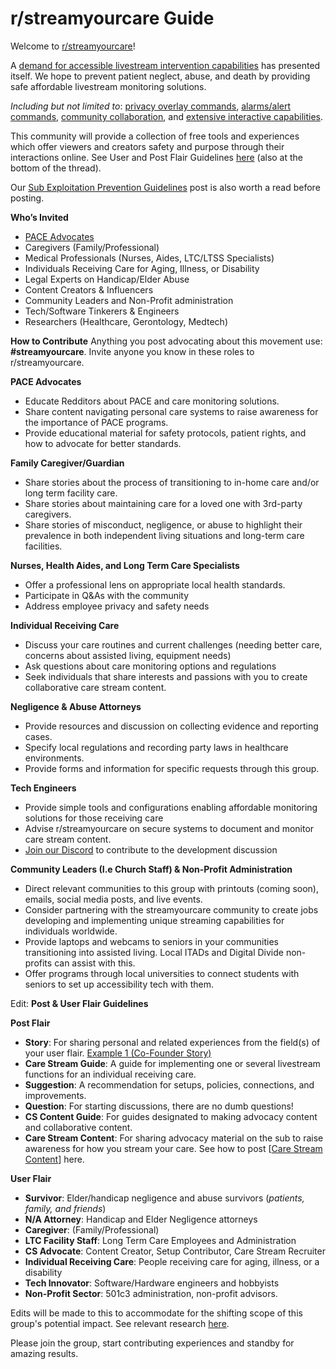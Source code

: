 # r/streamyourcare Guide

Welcome to [r/streamyourcare](https://www.reddit.com/r/streamyourcare)!

A [demand for accessible livestream intervention capabilities](https://medium.com/@faulknerfellowship/livestreaming-your-care-could-save-your-life-6807a88e724e) has presented itself. We hope to prevent patient neglect, abuse, and death by providing safe affordable livestream monitoring solutions.

*Including but not limited to*: [privacy overlay commands](https://www.reddit.com/r/streamyourcare/comments/1ayc3my/dbis_privacy_commands/), [alarms/alert commands](https://medium.com/@faulknerfellowship/care-streamer-chatbot-commands-alerts-and-messages-5a5c30ae6c7b), [community collaboration](https://medium.com/@faulknerfellowship/collaborative-care-stream-content-ideas-for-content-creators-and-family-77124a3ae1cd), and [extensive interactive capabilities](https://medium.com/@faulknerfellowship/accessibility-tech-innovations-and-requests-99f445f74c68). 

This community will provide a collection of free tools and experiences which offer viewers and creators safety and purpose through their interactions online. See User and Post Flair Guidelines [here](https://www.reddit.com/r/streamyourcare/comments/1b0bbos/rstreamyourcare_user_and_post_flair_guide/?utm_source=share&utm_medium=mweb3x&utm_name=mweb3xcss&utm_term=1&utm_content=share_button) (also at the bottom of the thread). 

Our [Sub Exploitation Prevention Guidelines](https://www.reddit.com/r/streamyourcare/comments/1b0o63g/rstreamyourcare_exploitation_prevention_guidelines/) post is also worth a read before posting. 

**Who’s Invited**
- [PACE Advocates](https://www.medicaid.gov/medicaid/long-term-services-supports/pace/programs-all-inclusive-care-elderly-benefits/index.html)
- Caregivers (Family/Professional)
- Medical Professionals (Nurses, Aides, LTC/LTSS Specialists)
- Individuals Receiving Care for Aging, Illness, or Disability
- Legal Experts on Handicap/Elder Abuse
- Content Creators & Influencers
- Community Leaders and Non-Profit administration
- Tech/Software Tinkerers & Engineers
- Researchers (Healthcare, Gerontology, Medtech)

**How to Contribute**
Anything you post advocating about this movement use: **#streamyourcare**. Invite anyone you know in these roles to r/streamyourcare. 

**PACE Advocates**
- Educate Redditors about PACE and care monitoring solutions.
- Share content navigating personal care systems to raise awareness for the importance of PACE programs.
- Provide educational material for safety protocols, patient rights, and how to advocate for better standards.

**Family Caregiver/Guardian**
- Share stories about the process of transitioning to in-home care and/or long term facility care.
- Share stories about maintaining care for a loved one with 3rd-party caregivers.
- Share stories of misconduct, negligence, or abuse to highlight their prevalence in both independent living situations and long-term care facilities.

**Nurses, Health Aides, and Long Term Care Specialists**
- Offer a professional lens on appropriate local health standards.
- Participate in Q&As with the community
- Address employee privacy and safety needs

**Individual Receiving Care**
- Discuss your care routines and current challenges (needing better care, concerns about assisted living, equipment needs)
- Ask questions about care monitoring options and regulations
- Seek individuals that share interests and passions with you to create collaborative care stream content.

**Negligence & Abuse Attorneys**
- Provide resources and discussion on collecting evidence and reporting cases.
- Specify local regulations and recording party laws in healthcare environments. 
- Provide forms and information for specific requests through this group.

**Tech Engineers**
- Provide simple tools and configurations enabling affordable monitoring solutions for those receiving care
- Advise r/streamyourcare on secure systems to document and monitor care stream content.
- [Join our Discord](https://discord.gg/nj3WmaH7Dn) to contribute to the development discussion

**Community Leaders (I.e Church Staff) & Non-Profit Administration**
- Direct relevant communities to this group with printouts (coming soon), emails, social media posts, and live events.
- Consider partnering with the streamyourcare community to create jobs developing and implementing unique streaming capabilities for individuals worldwide. 
- Provide laptops and webcams to seniors in your communities transitioning into assisted living. Local ITADs and Digital Divide non-profits can assist with this. 
- Offer programs through local universities to connect students with seniors to set up accessibility tech with them.

Edit: **Post & User Flair Guidelines**

**Post Flair**

- **Story**: For sharing personal and related experiences from the field(s) of your user flair. [Example 1 (Co-Founder Story)](https://www.reddit.com/r/streamyourcare/s/dpN8OcLI6p)
- **Care Stream Guide**: A guide for implementing one or several livestream functions for an individual receiving care.
- **Suggestion**: A recommendation for setups, policies, connections, and improvements.
- **Question**: For starting discussions, there are no dumb questions! 
- **CS Content Guide**: For guides designated to making advocacy content and collaborative content.
- **Care Stream Content**: For sharing advocacy material on the sub to raise awareness for how you stream your care. See how to post [[Care Stream Content](https://www.reddit.com/r/streamyourcare/s/WRg44Vfl30)] here. 

**User Flair**
- **Survivor**: Elder/handicap negligence and abuse survivors (*patients, family, and friends*)
- **N/A Attorney**: Handicap and Elder Negligence attorneys 
-  **Caregiver**: (Family/Professional)
- **LTC Facility Staff**: Long Term Care Employees and Administration
- **CS Advocate**: Content Creator, Setup Contributor, Care Stream Recruiter
- **Individual Receiving Care**: People receiving care for aging, illness, or a disability
- **Tech Innovator**: Software/Hardware engineers and hobbyists
- **Non-Profit Sector**: 501c3 administration, non-profit advisors.

Edits will be made to this to accommodate for the shifting scope of this group's potential impact. See relevant research [here](https://www.reddit.com/r/streamyourcare/comments/1ao1b5n/research_relevant_to_care_streaming/). 

Please join the group, start contributing experiences and standby for amazing results. 



